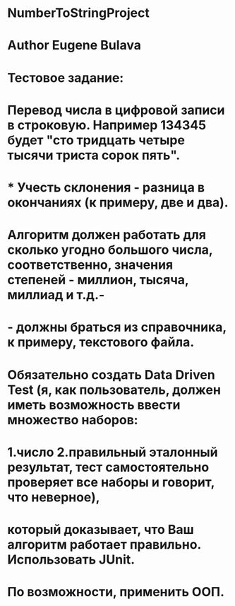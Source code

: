 # NumberToStringProject
# Author Eugene Bulava
# Тестовое задание:

# Перевод числа в цифровой записи в строковую. Например 134345 будет "сто тридцать четыре тысячи триста сорок пять". 
# * Учесть склонения - разница в окончаниях (к примеру, две и два).

# Алгоритм должен работать для сколько угодно большого числа, соответственно, значения степеней - миллион, тысяча, миллиад и т.д.-
# - должны браться из справочника, к примеру, текстового файла.

# Обязательно создать Data Driven Test (я, как пользователь, должен иметь возможность ввести множество наборов:
# 1.число 2.правильный эталонный результат, тест самостоятельно проверяет все наборы и говорит, что неверное),
# который доказывает, что Ваш алгоритм работает правильно. Использовать JUnit.

# По возможности, применить ООП.
